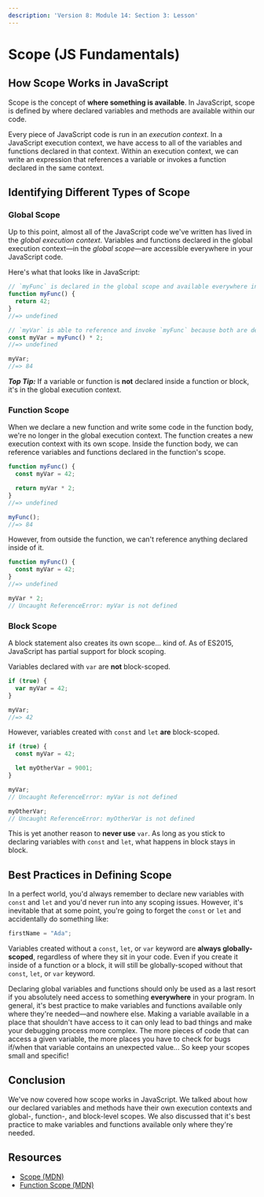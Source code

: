 ```yaml
---
description: 'Version 8: Module 14: Section 3: Lesson'
---
```


# Scope \(JS Fundamentals\)

## How Scope Works in JavaScript

Scope is the concept of **where something is available**. In JavaScript, scope is defined by where declared variables and methods are available within our code.

Every piece of JavaScript code is run in an _execution context_. In a JavaScript execution context, we have access to all of the variables and functions declared in that context. Within an execution context, we can write an expression that references a variable or invokes a function declared in the same context.

## Identifying Different Types of Scope

### Global Scope

Up to this point, almost all of the JavaScript code we've written has lived in the _global execution context_. Variables and functions declared in the global execution context—in the _global scope_—are accessible everywhere in your JavaScript code.

Here's what that looks like in JavaScript:

```javascript
// `myFunc` is declared in the global scope and available everywhere in your code
function myFunc() {
  return 42;
}
//=> undefined

// `myVar` is able to reference and invoke `myFunc` because both are declared in the same scope (the global execution context)
const myVar = myFunc() * 2;
//=> undefined

myVar;
//=> 84
```

_**Top Tip:**_ If a variable or function is **not** declared inside a function or block, it's in the global execution context.

### Function Scope

When we declare a new function and write some code in the function body, we're no longer in the global execution context. The function creates a new execution context with its own scope. Inside the function body, we can reference variables and functions declared in the function's scope.

```javascript
function myFunc() {
  const myVar = 42;

  return myVar * 2;
}
//=> undefined

myFunc();
//=> 84
```

However, from outside the function, we can't reference anything declared inside of it.

```javascript
function myFunc() {
  const myVar = 42;
}
//=> undefined

myVar * 2;
// Uncaught ReferenceError: myVar is not defined
```

### Block Scope

A block statement also creates its own scope... kind of. As of ES2015, JavaScript has partial support for block scoping.

Variables declared with `var` are **not** block-scoped.

```javascript
if (true) {
  var myVar = 42;
}

myVar;
//=> 42
```

However, variables created with `const` and `let` **are** block-scoped.

```javascript
if (true) {
  const myVar = 42;

  let myOtherVar = 9001;
}

myVar;
// Uncaught ReferenceError: myVar is not defined

myOtherVar;
// Uncaught ReferenceError: myOtherVar is not defined
```

This is yet another reason to **never use** `var`. As long as you stick to declaring variables with `const` and `let`, what happens in block stays in block.

## Best Practices in Defining Scope

In a perfect world, you'd always remember to declare new variables with `const` and `let` and you'd never run into any scoping issues. However, it's inevitable that at some point, you're going to forget the `const` or `let` and accidentally do something like:

```javascript
firstName = "Ada";
```

Variables created without a `const`, `let`, or `var` keyword are **always globally-scoped**, regardless of where they sit in your code. Even if you create it inside of a function or a block, it will still be globally-scoped without that `const`, `let`, or `var` keyword.

Declaring global variables and functions should only be used as a last resort if you absolutely need access to something **everywhere** in your program. In general, it's best practice to make variables and functions available only where they're needed—and nowhere else. Making a variable available in a place that shouldn't have access to it can only lead to bad things and make your debugging process more complex. The more pieces of code that can access a given variable, the more places you have to check for bugs if/when that variable contains an unexpected value... So keep your scopes small and specific!

## Conclusion

We've now covered how scope works in JavaScript. We talked about how our declared variables and methods have their own execution contexts and global-, function-, and block-level scopes. We also discussed that it's best practice to make variables and functions available only where they're needed.

## Resources

* [Scope \(MDN\)](https://developer.mozilla.org/en-US/docs/Glossary/Scope)
* [Function Scope \(MDN\)](https://developer.mozilla.org/en-US/docs/Web/JavaScript/Guide/Functions#Function_scope)

